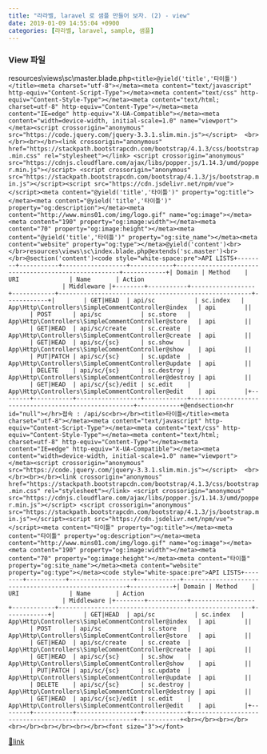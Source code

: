 ```yaml
---
title: "라라벨, laravel 로 샘플 만들어 보자. (2) - view"
date: 2019-01-09 14:55:04 +0900
categories: [라라벨, laravel, sample, 샘플]
---
```


### View 파일

resources\views\sc\master.blade.php`<title>@yield('title','타이틀')</title><meta charset="utf-8"></meta><meta content="text/javascript" http-equiv="Content-Script-Type"></meta><meta content="text/css" http-equiv="Content-Style-Type"></meta><meta content="text/html; charset=utf-8" http-equiv="Content-Type"></meta><meta content="IE=edge" http-equiv="X-UA-Compatible"></meta><meta content="width=device-width, initial-scale=1.0" name="viewport"></meta><script crossorigin="anonymous" src="https://code.jquery.com/jquery-3.3.1.slim.min.js"></script>  <br></br><br></br><link crossorigin="anonymous" href="https://stackpath.bootstrapcdn.com/bootstrap/4.1.3/css/bootstrap.min.css" rel="stylesheet"></link> <script crossorigin="anonymous" src="https://cdnjs.cloudflare.com/ajax/libs/popper.js/1.14.3/umd/popper.min.js"></script> <script crossorigin="anonymous" src="https://stackpath.bootstrapcdn.com/bootstrap/4.1.3/js/bootstrap.min.js"></script><script src="https://cdn.jsdelivr.net/npm/vue"></script><meta content="@yield('title','타이틀')" property="og:title"></meta><meta content="@yield('title','타이틀')" property="og:description"></meta><meta content="http://www.mins01.com/img/logo.gif" name="og:image"></meta><meta content="190" property="og:image:width"></meta><meta content="70" property="og:image:height"></meta><meta content="@yield('title','타이틀')" property="og:site_name"></meta><meta content="website" property="og:type"></meta>@yield('content')<br></br>resources\views\sc\index.blade.php@extends('sc.master')<br></br>@section('content')<code style="white-space:pre">API LISTS+--------+-----------+------------------+------------+------------------------------------------------------+------------+| Domain | Method    | URI              | Name       | Action                                               | Middleware |+--------+-----------+------------------+------------+------------------------------------------------------+------------+|        | GET|HEAD  | api/sc           | sc.index   | App\Http\Controllers\SimpleCommentController@index   | api        ||        | POST      | api/sc           | sc.store   | App\Http\Controllers\SimpleCommentController@store   | api        ||        | GET|HEAD  | api/sc/create    | sc.create  | App\Http\Controllers\SimpleCommentController@create  | api        ||        | GET|HEAD  | api/sc/{sc}      | sc.show    | App\Http\Controllers\SimpleCommentController@show    | api        ||        | PUT|PATCH | api/sc/{sc}      | sc.update  | App\Http\Controllers\SimpleCommentController@update  | api        ||        | DELETE    | api/sc/{sc}      | sc.destroy | App\Http\Controllers\SimpleCommentController@destroy | api        ||        | GET|HEAD  | api/sc/{sc}/edit | sc.edit    | App\Http\Controllers\SimpleCommentController@edit    | api        |+--------+-----------+------------------+------------+------------------------------------------------------+------------+@endsection<hr id="null"></hr>접속 : /api/sc<br></br><title>타이틀</title><meta charset="utf-8"></meta><meta content="text/javascript" http-equiv="Content-Script-Type"></meta><meta content="text/css" http-equiv="Content-Style-Type"></meta><meta content="text/html; charset=utf-8" http-equiv="Content-Type"></meta><meta content="IE=edge" http-equiv="X-UA-Compatible"></meta><meta content="width=device-width, initial-scale=1.0" name="viewport"></meta><script crossorigin="anonymous" src="https://code.jquery.com/jquery-3.3.1.slim.min.js"></script>  <br></br><br></br><link crossorigin="anonymous" href="https://stackpath.bootstrapcdn.com/bootstrap/4.1.3/css/bootstrap.min.css" rel="stylesheet"></link> <script crossorigin="anonymous" src="https://cdnjs.cloudflare.com/ajax/libs/popper.js/1.14.3/umd/popper.min.js"></script> <script crossorigin="anonymous" src="https://stackpath.bootstrapcdn.com/bootstrap/4.1.3/js/bootstrap.min.js"></script><script src="https://cdn.jsdelivr.net/npm/vue"></script><meta content="타이틀" property="og:title"></meta><meta content="타이틀" property="og:description"></meta><meta content="http://www.mins01.com/img/logo.gif" name="og:image"></meta><meta content="190" property="og:image:width"></meta><meta content="70" property="og:image:height"></meta><meta content="타이틀" property="og:site_name"></meta><meta content="website" property="og:type"></meta><code style="white-space:pre">API LISTS+--------+-----------+------------------+------------+------------------------------------------------------+------------+| Domain | Method    | URI              | Name       | Action                                               | Middleware |+--------+-----------+------------------+------------+------------------------------------------------------+------------+|        | GET|HEAD  | api/sc           | sc.index   | App\Http\Controllers\SimpleCommentController@index   | api        ||        | POST      | api/sc           | sc.store   | App\Http\Controllers\SimpleCommentController@store   | api        ||        | GET|HEAD  | api/sc/create    | sc.create  | App\Http\Controllers\SimpleCommentController@create  | api        ||        | GET|HEAD  | api/sc/{sc}      | sc.show    | App\Http\Controllers\SimpleCommentController@show    | api        ||        | PUT|PATCH | api/sc/{sc}      | sc.update  | App\Http\Controllers\SimpleCommentController@update  | api        ||        | DELETE    | api/sc/{sc}      | sc.destroy | App\Http\Controllers\SimpleCommentController@destroy | api        ||        | GET|HEAD  | api/sc/{sc}/edit | sc.edit    | App\Http\Controllers\SimpleCommentController@edit    | api        |+--------+-----------+------------------+------------+------------------------------------------------------+------------+<br></br><br></br><br></br><br></br><br></br><font size="3"></font>`


[🔗link](http://www.mins01.com/mh/tech/read/1241)